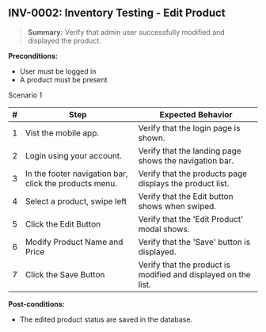## **INV-0002:** Inventory Testing - Edit  Product

> **Summary:** Verify that admin user successfully modified and displayed the product.  <br>

**Preconditions:** 
+ User must be logged in
+ A product must be present

Scenario 1 

 | \# | Step | Expected Behavior | 
 |----|------|-------------------| 
 |  1 | Vist the mobile app.     | Verify that the login page is shown.   | 
 |  2 | Login using your account.     | Verify that the landing page shows the navigation bar.   | 
 |  3 | In the footer navigation bar, click the products menu.     | Verify that the products page displays the product list.  |  
 |  4 | Select a product, swipe left     | Verify that the Edit button shows when swiped.  |  
 |  5 | Click the Edit Button       | Verify that the 'Edit Product' modal shows.   |  
 |  6 | Modify Product Name and Price  | Verify that the 'Save' button is displayed.   |  
 |  7 | Click the Save Button  | Verify that the product is modified and displayed on the list.   |  

**Post-conditions:**
+ The edited product status are saved in the database.
